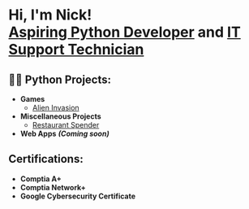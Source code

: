 <h1>Hi, I'm Nick! <br/><a href="https://github.com/ncjones515">Aspiring Python Developer</a> and <a href="https://www.linkedin.com/in/nicholas-jones-588b10282/">IT Support Technician</a>

<h2>👨‍💻 Python Projects:</h2>

- <b>Games</b>
  - [Alien Invasion](https://github.com/ncjones515/Alien-Invasion)
- <b>Miscellaneous Projects</b>
  - [Restaurant Spender](https://github.com/ncjones515/Restaurant-Spender)
- <b>Web Apps</b> <b><i>(Coming soon)</b></i>


<h2>Certifications:</h2>

- <b>Comptia A+</b>
- <b>Comptia Network+</b>
- <b>Google Cybersecurity Certificate</b>




